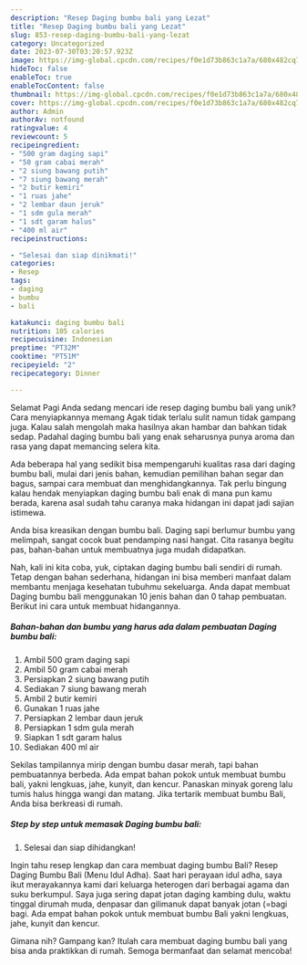 ```yaml
---
description: "Resep Daging bumbu bali yang Lezat"
title: "Resep Daging bumbu bali yang Lezat"
slug: 853-resep-daging-bumbu-bali-yang-lezat
category: Uncategorized
date: 2023-07-30T03:20:57.923Z
image: https://img-global.cpcdn.com/recipes/f0e1d73b863c1a7a/680x482cq70/daging-bumbu-bali-foto-resep-utama.jpg
hideToc: false
enableToc: true
enableTocContent: false
thumbnail: https://img-global.cpcdn.com/recipes/f0e1d73b863c1a7a/680x482cq70/daging-bumbu-bali-foto-resep-utama.jpg
cover: https://img-global.cpcdn.com/recipes/f0e1d73b863c1a7a/680x482cq70/daging-bumbu-bali-foto-resep-utama.jpg
author: Admin
authorAv: notfound
ratingvalue: 4
reviewcount: 5
recipeingredient:
- "500 gram daging sapi"
- "50 gram cabai merah"
- "2 siung bawang putih"
- "7 siung bawang merah"
- "2 butir kemiri"
- "1 ruas jahe"
- "2 lembar daun jeruk"
- "1 sdm gula merah"
- "1 sdt garam halus"
- "400 ml air"
recipeinstructions:

- "Selesai dan siap dinikmati!"
categories:
- Resep
tags:
- daging
- bumbu
- bali

katakunci: daging bumbu bali 
nutrition: 105 calories
recipecuisine: Indonesian
preptime: "PT32M"
cooktime: "PT51M"
recipeyield: "2"
recipecategory: Dinner

---
```



Selamat Pagi Anda sedang mencari ide resep daging bumbu bali yang unik? Cara menyiapkannya memang Agak tidak terlalu sulit namun tidak gampang juga. Kalau salah mengolah maka hasilnya akan hambar dan bahkan tidak sedap. Padahal daging bumbu bali yang enak seharusnya punya aroma dan rasa yang dapat memancing selera kita.


Ada beberapa hal yang sedikit bisa mempengaruhi kualitas rasa dari daging bumbu bali, mulai dari jenis bahan, kemudian pemilihan bahan segar dan bagus, sampai cara membuat dan menghidangkannya. Tak perlu bingung kalau hendak menyiapkan daging bumbu bali enak di mana pun kamu berada, karena asal sudah tahu caranya maka hidangan ini dapat jadi sajian istimewa.

Anda bisa kreasikan dengan bumbu bali. Daging sapi berlumur bumbu yang melimpah, sangat cocok buat pendamping nasi hangat. Cita rasanya begitu pas, bahan-bahan untuk membuatnya juga mudah didapatkan.


Nah, kali ini kita coba, yuk, ciptakan daging bumbu bali sendiri di rumah. Tetap dengan bahan sederhana, hidangan ini bisa memberi manfaat dalam membantu menjaga kesehatan tubuhmu sekeluarga. Anda dapat membuat Daging bumbu bali menggunakan 10 jenis bahan dan 0 tahap pembuatan. Berikut ini cara untuk membuat hidangannya.

<!--inarticleads1-->

##### Bahan-bahan dan bumbu yang harus ada dalam pembuatan Daging bumbu bali:

1. Ambil 500 gram daging sapi
1. Ambil 50 gram cabai merah
1. Persiapkan 2 siung bawang putih
1. Sediakan 7 siung bawang merah
1. Ambil 2 butir kemiri
1. Gunakan 1 ruas jahe
1. Persiapkan 2 lembar daun jeruk
1. Persiapkan 1 sdm gula merah
1. Siapkan 1 sdt garam halus
1. Sediakan 400 ml air


Sekilas tampilannya mirip dengan bumbu dasar merah, tapi bahan pembuatannya berbeda. Ada empat bahan pokok untuk membuat bumbu bali, yakni lengkuas, jahe, kunyit, dan kencur. Panaskan minyak goreng lalu tumis halus hingga wangi dan matang. Jika tertarik membuat bumbu Bali, Anda bisa berkreasi di rumah. 

<!--inarticleads2-->

##### Step by step untuk memasak Daging bumbu bali:


1. Selesai dan siap dihidangkan!

Ingin tahu resep lengkap dan cara membuat daging bumbu Bali? Resep Daging Bumbu Bali (Menu Idul Adha). Saat hari perayaan idul adha, saya ikut merayakannya kami dari keluarga heterogen dari berbagai agama dan suku berkumpul. Saya juga sering dapat jotan daging kambing dulu, waktu tinggal dirumah muda, denpasar dan gilimanuk dapat banyak jotan (=bagi bagi. Ada empat bahan pokok untuk membuat bumbu Bali yakni lengkuas, jahe, kunyit dan kencur. 

Gimana nih? Gampang kan? Itulah cara membuat daging bumbu bali yang bisa anda praktikkan di rumah. Semoga bermanfaat dan selamat mencoba!
